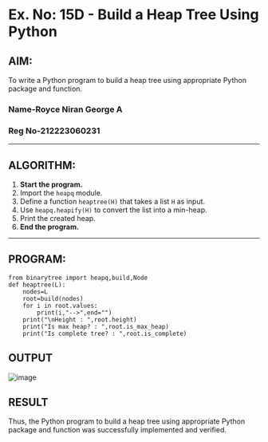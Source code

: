 # Ex. No: 15D - Build a Heap Tree Using Python

## AIM:
To write a Python program to build a heap tree using appropriate Python package and function.
### Name-Royce Niran George A
### Reg No-212223060231
---

## ALGORITHM:

1. **Start the program.**
2. Import the `heapq` module.
3. Define a function `heaptree(H)` that takes a list `H` as input.
4. Use `heapq.heapify(H)` to convert the list into a min-heap.
5. Print the created heap.
6. **End the program.**

---

## PROGRAM:

```
from binarytree import heapq,build,Node
def heaptree(L):
    nodes=L
    root=build(nodes)
    for i in root.values:
        print(i,"-->",end="")
    print("\nHeight : ",root.height)
    print("Is max heap? : ",root.is_max_heap)
    print("Is complete tree? : ",root.is_complete)

```

## OUTPUT
![image](https://github.com/user-attachments/assets/6b2fec2c-dca4-45a7-b2bc-4c5afe6d3ca1)


## RESULT
Thus, the Python program to build a heap tree using appropriate Python package and function was successfully implemented and verified.

